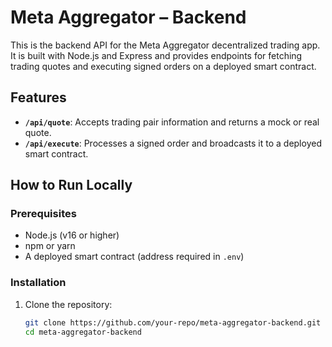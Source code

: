 # Meta Aggregator – Backend

This is the backend API for the Meta Aggregator decentralized trading app. It is built with Node.js and Express and provides endpoints for fetching trading quotes and executing signed orders on a deployed smart contract.

## Features
- **`/api/quote`**: Accepts trading pair information and returns a mock or real quote.
- **`/api/execute`**: Processes a signed order and broadcasts it to a deployed smart contract.

## How to Run Locally

### Prerequisites
- Node.js (v16 or higher)
- npm or yarn
- A deployed smart contract (address required in `.env`)

### Installation
1. Clone the repository:
   ```bash
   git clone https://github.com/your-repo/meta-aggregator-backend.git
   cd meta-aggregator-backend